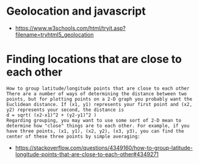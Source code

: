 # Geolocation and javascript
- https://www.w3schools.com/html/tryit.asp?filename=tryhtml5_geolocation

# Finding locations that are close to each other
```
How to group latitude/longitude points that are close to each other
There are a number of ways of determining the distance between two points, but for plotting points on a 2-D graph you probably want the Euclidean distance. If (x1, y1) represents your first point and (x2, y2) represents your second, the distance is
d = sqrt( (x2-x1)^2 + (y2-y1)^2 )
Regarding grouping, you may want to use some sort of 2-D mean to determine how "close" things are to each other. For example, if you have three points, (x1, y1), (x2, y2), (x3, y3), you can find the center of these three points by simple averaging:

```
- https://stackoverflow.com/questions/4349160/how-to-group-latitude-longitude-points-that-are-close-to-each-other#4349271
